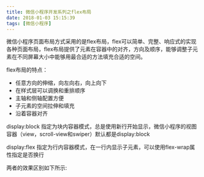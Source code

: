 ```yaml
---
title: 微信小程序开发系列之flex布局
date: 2018-01-03 15:15:39
tags: [微信小程序]
---
```

微信小程序页面布局方式采用的是flex布局，flex可以简单、完整、响应式的实现各种页面布局，flex布局提供了元素在容器中的对齐，方向及顺序，能够调整子元素在不同屏幕大小中能够用最合适的方法填充合适的空间。

flex布局的特点：
- 任意方向的伸缩，向左向右，向上向下
- 在样式层可以调换和重排顺序
- 主轴和侧轴配置方便
- 子元素的空间拉伸和填充
- 沿着容器对齐

display:block 指定为块内容器模式，总是使用新行开始显示，微信小程序的视图容器（view，scroll-view和swiper）默认都是display:block

display:flex 指定为行内容器模式，在一行内显示子元素，可以使用flex-wrap属性指定是否换行

两者的效果区别如下所示:
```
```
